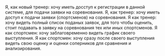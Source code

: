 Я, как новый тренер: хочу иметь досступ к регистрации в данной системе, для подачи заявки на соревнования.
Я, как тренер: хочу иметь доступ к подачи заявки (спортсменов) на соревнования.
Я как тренер: хочу видеть полный список поданых заявок, для того чтобы оценить, стоит подавать в заявку на соревнования тех или иных спортсменов.
Я как спортсмен: хочу заблаговременно видеть график своего выступления.
Я как спортсмен: хочу сразу после своего выступления видеть свою оценку и оценки соперников для сравнения и анализирования.
